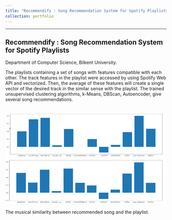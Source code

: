 ```yaml
---
title: "Recommendify : Song Recommendation System for Spotify Playlists"
collection: portfolio
---
```

---
Recommendify : Song Recommendation System for Spotify Playlists
---
Department of Computer Science, Bilkent University.

The playlists containing a set of songs with features compatible with each other.  The track features in the playlist were accessed by using Spotify Web API and vectorized. Then, the average of these features will create a single vector of the desired track in the similar sense with the playlist.
The trained unsupervised clustering algorithms, k-Means, DBScan, Autoencoder, give several song recommendations. 


<br/><img src='/images/song_foto.png'>

The musical similarity between recommended song and the playlist.
